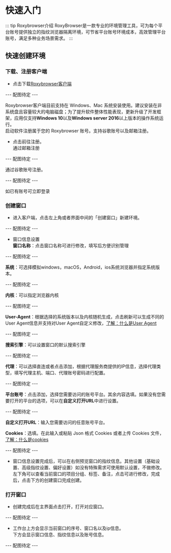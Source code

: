 # 快速入门  
::: tip Roxybrowser介绍
RoxyBrowser是一款专业的环境管理工具，可为每个平台账号提供独立的指纹浏览器隔离环境，可节省平台账号环境成本，高效管理平台账号，满足多种业务场景需求。
:::  
## 快速创建环境  
### 下载、注册客户端  
* 点击下载[Roxybrowser客户端](https://roxybrowser.com/zh/download)  

--- 配图待定 ---  

Roxybrowser客户端目前支持在 Windows、Mac 系统安装使用。建议安装在非系统盘且容量较大的电脑磁盘；为了提升软件整体性能表现，更新升级了开发框架，应用仅支持**Windows 10**以及**Windows server 2016**以上版本的操作系统运行。  
启动软件注册属于您的 Roxybrowser 账号。支持谷歌账号以及邮箱注册。  

* 点击前往注册。  
通过邮箱注册  

--- 配图待定 ---  

通过谷歌账号注册。  

--- 配图待定 ---  

如已有账号可立即登录   

### 创建窗口  
* 进入客户端，点击左上角或者界面中间的「创建窗口」新建环境。  

--- 配图待定 ---  
* 窗口信息设置  
**窗口名称**：点击窗口名称可进行修改，填写后方便识别管理  

--- 配图待定 ---  

**系统**：可选择模拟windows，macOS，Android，ios系统浏览器并指定系统版本。  

--- 配图待定 ---  

**内核**：可以指定浏览器内核  

--- 配图待定 ---  

**User-Agent**：根据选择的系统版本以及内核随机生成，点击刷新可以生成不同的User Agent信息并支持对User Agent自定义修改，[了解：什么是User Agent](/zh/Features/名词解释)

--- 配图待定 ---  

**搜索引擎**：可以设置窗口的默认搜索引擎  

--- 配图待定 ---  

**代理**：可以选择直连或者点击添加，根据代理服务商提供的IP信息，选择代理类型，填写代理主机、端口、代理账号密码进行配置。  

--- 配图待定 ---  

**平台账号**：点击添加，选择您需要访问的账号平台。其余内容选填。如果没有您需要打开的平台的选项，可以在**自定义打开URL**中进行设置。  

--- 配图待定 ---  


**自定义打开URL**：输入您需要访问的任意账号平台。  

**Cookies**：选填。在此输入或粘贴 Json 格式 Cookies 或者上传 Cookies 文件，[了解：什么是cookies](/docs/zh/Features/名词解释)

--- 配图待定 ---  

* 窗口信息设置完成后，可以在右侧预览窗口的指纹信息。其他设置（基础设置、高级指纹设置、偏好设置）如没有特殊需求可使用默认设置，不做修改。左下角可以查看当前窗口的项目分组、标签、备注，点击可进行修改，完成后，点击下方的创建窗口完成创建。  
### 打开窗口
* 创建完成后在主界面点击打开，打开对应窗口。 

--- 配图待定 ---  

* 工作台上方会显示当前窗口的序号、窗口名以及ip信息。  
下方会显示窗口信息、指纹信息以及账号信息。  

--- 配图待定 ---  



